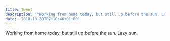 ```yaml
---
title: Tweet
description: '"Working from home today, but still up before the sun. Lazy sun."'
date: '2010-10-28T07:10:46+01:00'
---
```

Working from home today, but still up before the sun. Lazy sun.
